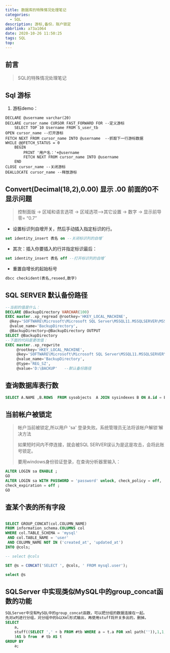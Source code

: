 ```yaml
---
title: 数据库的特殊情况处理笔记
categories:
  - SQL
description: 游标,备份，账户锁定
abbrlink: a73a1064
date: 2020-10-26 11:50:25
tags: SQL
top:
---
```


## 前言

> SQL的特殊情况处理笔记

## Sql 游标

1. 游标demo：

```mssql
DECLARE @username varchar(20)
DECLARE cursor_name CURSOR FAST_FORWARD FOR --定义游标
    SELECT TOP 10 Username FROM S_user_tb
OPEN cursor_name --打开游标
FETCH NEXT FROM cursor_name INTO @username  --抓取下一行游标数据
WHILE @@FETCH_STATUS = 0
    BEGIN
        PRINT '用户名：'+@username
        FETCH NEXT FROM cursor_name INTO @username
    END
CLOSE cursor_name --关闭游标
DEALLOCATE cursor_name --释放游标
```

## Convert(Decimal(18,2),0.00) 显示 .00 前面的0不显示问题

> 控制面版 -> 区域和语言选项 -> 区域选项-->其它设置 -> 数字 -> 显示前导零= “0.7”



* 设置标识列自增开关，然后手动插入指定标识的行。

```sql
set identity_insert 表名 on --关闭标识列的自增`
```


* 其次：插入你要插入的行并指定标识最后：

```sql
set identity_insert 表名 off --打开标识列的自增`
```


*  重置自增长的起始标号

```sql
dbcc checkident(表名,reseed,数字)
```



## SQL SERVER 默认备份路径

```sql
--当前的值是什么：
DECLARE @BackupDirectory VARCHAR(100)
EXEC master..xp_regread @rootkey='HKEY_LOCAL_MACHINE',
  @key='SOFTWARE\Microsoft\Microsoft SQL Server\MSSQL11.MSSQLSERVER\MSSQLServer',
  @value_name='BackupDirectory',
  @BackupDirectory=@BackupDirectory OUTPUT
SELECT @BackupDirectory
--下面的代码是更改值：
EXEC master..xp_regwrite
     @rootkey='HKEY_LOCAL_MACHINE',
     @key='SOFTWARE\Microsoft\Microsoft SQL Server\MSSQL11.MSSQLSERVER\MSSQLServer',
     @value_name='BackupDirectory',
     @type='REG_SZ',
     @value='D:\BACKUP'   --默认备份路径


```



## 查询数据库表行数

```sql
SELECT A.NAME ,B.ROWS  FROM sysobjects  A JOIN sysindexes B ON A.id = B.id WHERE A.xtype = 'U' AND B.indid IN(0,1) ORDER BY B.ROWS DESC
```



## 当前帐户被锁定

> 帐户当前被锁定,所以用户 'sa' 登录失败。系统管理员无法将该帐户解锁’解决方法
>
> 如果短时间内不停连接，就会被SQL SERVER误认为是这是攻击，会将此账号锁定。
>
> 要用windows身份验证登录，在查询分析器里输入：

```sql
ALTER LOGIN sa ENABLE ;
GO
ALTER LOGIN sa WITH PASSWORD = 'password' unlock, check_policy = off,
check_expiration = off ;
GO
```


## 查某个表的所有字段

```sql

SELECT GROUP_CONCAT(col.COLUMN_NAME)
FROM information_schema.COLUMNS col
WHERE col.TABLE_SCHEMA = 'mysql'
 AND col.TABLE_NAME = 'user'
 AND COLUMN_NAME NOT IN ('created_at', 'updated_at')
INTO @cols;

-- select @cols

SET @s = CONCAT('SELECT ', @cols, ' FROM mysql.user');

select @s

```

## SQLServer 中实现类似MySQL中的group_concat函数的功能

```sql
SQLServer中没有MySQL中的group_concat函数，可以把分组的数据连接在一起。
先对a列进行分组，对分组中的b以Xml形式输出，再使用stuff将开关多出的，删掉。
SELECT
    a,
    stuff((SELECT ',' + b FROM #tb WHERE a = t.a FOR xml path('')),1,1,''
    )AS b from  # tb AS t
GROUP BY
    a;

```